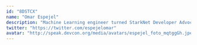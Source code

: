 ```yaml
---
id: "8DSTCX"
name: "Omar Espejel"
description: "Machine Learning engineer turned StarkNet Developer Advocate. Leader of the [Spanish](https://twitter.com/StarkNetEs) and Portuguese StarkNet communities. Previously worked at Hugging Face, the powerhouse of open-source AI."
twitter: "https://twitter.com/espejelomar"
avatar: "http://speak.devcon.org/media/avatars/espejel_foto_mqtggGh.jpeg"
---
```

